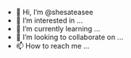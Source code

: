 - 👋 Hi, I’m @shesateasee
- 👀 I’m interested in ...
- 🌱 I’m currently learning ...
- 💞️ I’m looking to collaborate on ...
- 📫 How to reach me ...

<!---
shesateasee/shesateasee is a ✨ special ✨ repository because its `README.md` (this file) appears on your GitHub profile.
You can click the Preview link to take a look at your changes.
--->
